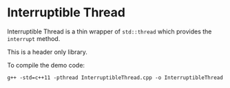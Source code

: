 # Interruptible Thread
Interruptible Thread is a thin wrapper of `std::thread` which provides the `interrupt` method.

This is a header only library.

To compile the demo code:
```shell
g++ -std=c++11 -pthread InterruptibleThread.cpp -o InterruptibleThread
```
